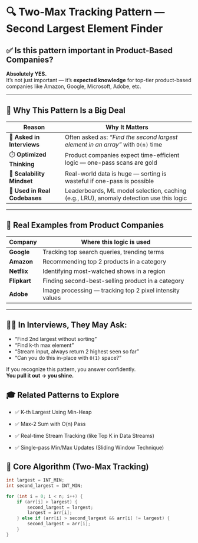 # 🔍 Two-Max Tracking Pattern — Second Largest Element Finder

## ✅ Is this pattern important in Product-Based Companies?

**Absolutely YES.**  
It’s not just important — it’s **expected knowledge** for top-tier product-based companies like Amazon, Google, Microsoft, Adobe, etc.

---

## 🔎 Why This Pattern Is a Big Deal

| Reason                     | Why It Matters                                                                 |
|----------------------------|--------------------------------------------------------------------------------|
| 💼 **Asked in Interviews** | Often asked as: _“Find the second largest element in an array”_ with `O(n)` time |
| ⏱️ **Optimized Thinking**  | Product companies expect time-efficient logic — one-pass scans are gold         |
| 🧠 **Scalability Mindset** | Real-world data is huge — sorting is wasteful if one-pass is possible           |
| 🤖 **Used in Real Codebases** | Leaderboards, ML model selection, caching (e.g., LRU), anomaly detection use this logic |

---

## 🧪 Real Examples from Product Companies

| Company     | Where this logic is used                                       |
|-------------|---------------------------------------------------------------|
| **Google**  | Tracking top search queries, trending terms                   |
| **Amazon**  | Recommending top 2 products in a category                     |
| **Netflix** | Identifying most-watched shows in a region                    |
| **Flipkart**| Finding second-best-selling product in a category            |
| **Adobe**   | Image processing — tracking top 2 pixel intensity values      |

---

## 🧑‍💻 In Interviews, They May Ask:

- “Find 2nd largest without sorting”
- “Find k-th max element”
- “Stream input, always return 2 highest seen so far”
- “Can you do this in-place with `O(1)` space?”

If you recognize this pattern, you answer confidently.  
**You pull it out → you shine.**

## 🎓 Related Patterns to Explore

   - ✅ K-th Largest Using Min-Heap

   - ✅ Max-2 Sum with O(n) Pass

   - ✅ Real-time Stream Tracking (like Top K in Data Streams)

   - ✅ Single-pass Min/Max Updates (Sliding Window Technique)


## 🧠 Core Algorithm (Two-Max Tracking)

```c
int largest = INT_MIN;
int second_largest = INT_MIN;

for (int i = 0; i < n; i++) {
    if (arr[i] > largest) {
        second_largest = largest;
        largest = arr[i];
    } else if (arr[i] > second_largest && arr[i] != largest) {
        second_largest = arr[i];
    }
}
